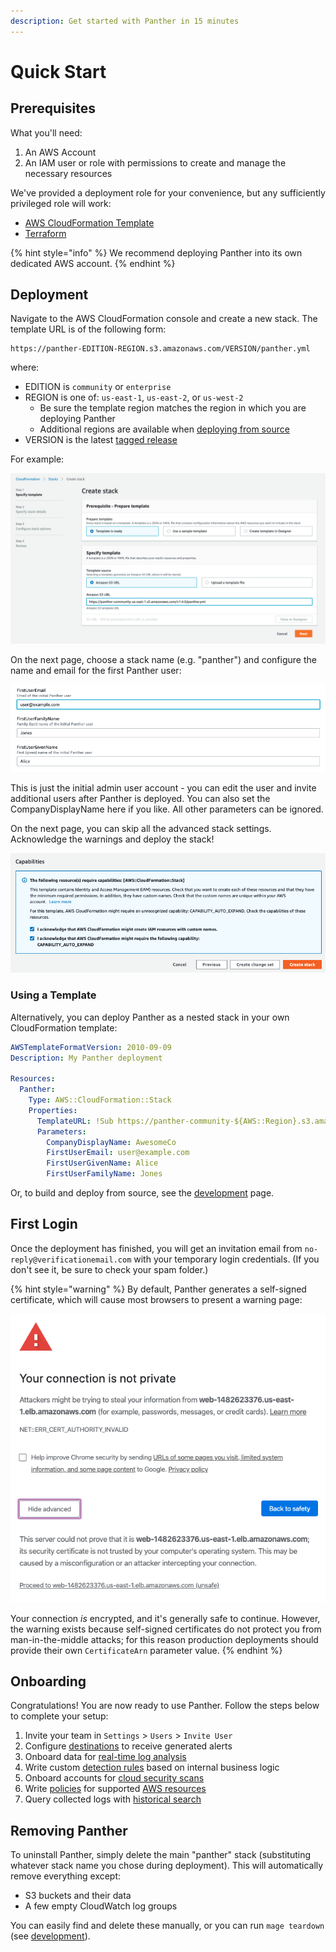 ```yaml
---
description: Get started with Panther in 15 minutes
---
```


# Quick Start

## Prerequisites

What you'll need:

1. An AWS Account
2. An IAM user or role with permissions to create and manage the necessary resources

We've provided a deployment role for your convenience, but any sufficiently privileged role will work:

- [AWS CloudFormation Template](https://panther-public-cloudformation-templates.s3-us-west-2.amazonaws.com/panther-deployment-role/latest/template.yml)
- [Terraform](https://github.com/panther-labs/panther/tree/master/deployments/auxiliary/terraform/panther-deployment-role.tf)

{% hint style="info" %}
We recommend deploying Panther into its own dedicated AWS account.
{% endhint %}

## Deployment
Navigate to the AWS CloudFormation console and create a new stack. The template URL is of the following form:

```
https://panther-EDITION-REGION.s3.amazonaws.com/VERSION/panther.yml
```

where:

* EDITION is `community` or `enterprise`
* REGION is one of: `us-east-1`, `us-east-2`, or `us-west-2`
    * Be sure the template region matches the region in which you are deploying Panther
    * Additional regions are available when [deploying from source](development.md#supported-regions)
* VERSION is the latest [tagged release](https://github.com/panther-labs/panther/releases)

For example:

![CloudFormation Template URL](.gitbook/assets/cfn-deploy-1.png)

On the next page, choose a stack name (e.g. "panther") and configure the name and email for the first Panther user:

![CloudFormation Parameters](.gitbook/assets/cfn-deploy-2.png)

This is just the initial admin user account - you can edit the user and invite additional users after Panther is deployed.
You can also set the CompanyDisplayName here if you like. All other parameters can be ignored.

On the next page, you can skip all the advanced stack settings. Acknowledge the warnings and deploy the stack!

![CloudFormation Finish](.gitbook/assets/cfn-deploy-3.png)

### Using a Template

Alternatively, you can deploy Panther as a nested stack in your own CloudFormation template:

```yaml
AWSTemplateFormatVersion: 2010-09-09
Description: My Panther deployment

Resources:
  Panther:
    Type: AWS::CloudFormation::Stack
    Properties:
      TemplateURL: !Sub https://panther-community-${AWS::Region}.s3.amazonaws.com/v1.4.0/panther.yml
      Parameters:
        CompanyDisplayName: AwesomeCo
        FirstUserEmail: user@example.com
        FirstUserGivenName: Alice
        FirstUserFamilyName: Jones
```

Or, to build and deploy from source, see the [development](development.md) page.

## First Login

Once the deployment has finished, you will get an invitation email from `no-reply@verificationemail.com` with your temporary login credentials.
(If you don't see it, be sure to check your spam folder.)

{% hint style="warning" %}
By default, Panther generates a self-signed certificate, which will cause most browsers to present a warning page:

![Self-Signed Certificate Warning](.gitbook/assets/self-signed-cert-warning.png)

Your connection _is_ encrypted, and it's generally safe to continue. However, the warning exists because self-signed certificates do not protect you from man-in-the-middle attacks; for this reason production deployments should provide their own `CertificateArn` parameter value.
{% endhint %}

## Onboarding

Congratulations! You are now ready to use Panther. Follow the steps below to complete your setup:

1. Invite your team in `Settings` > `Users` > `Invite User`
1. Configure [destinations](destinations) to receive generated alerts
2. Onboard data for [real-time log analysis](log-analysis/log-processing/)
3. Write custom [detection rules](log-analysis/rules/) based on internal business logic
4. Onboard accounts for [cloud security scans](policies/scanning/)
5. Write [policies](policies/cloud-security-overview.md) for supported [AWS resources](policies/resources/)
6. Query collected logs with [historical search](historical-search/README.md)



## Removing Panther
To uninstall Panther, simply delete the main "panther" stack (substituting whatever stack name you chose during deployment).
This will automatically remove everything except:

* S3 buckets and their data
* A few empty CloudWatch log groups

You can easily find and delete these manually, or you can run `mage teardown` (see [development](development.md#teardown)).
